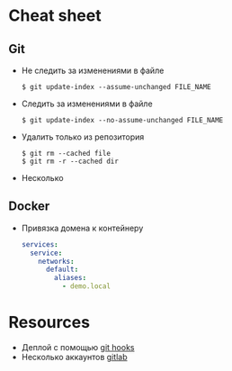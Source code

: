 # Cheat sheet
## Git
* Не следить за изменениями в файле 
    ```console
    $ git update-index --assume-unchanged FILE_NAME
    ```
* Следить за изменениями в файле 
    ```console
    $ git update-index --no-assume-unchanged FILE_NAME
    ```
* Удалить только из репозитория
    ```console
    $ git rm --cached file
    $ git rm -r --cached dir
    ```
* Несколько

## Docker
* Привязка домена к контейнеру
    ```yaml
    services:
      service:
        networks:
          default:
            aliases:
              - demo.local  
    ```

# Resources
* Деплой с помощью
   [git hooks](https://gist.github.com/noelboss/3fe13927025b89757f8fb12e9066f2fa)
* Несколько аккаунтов [gitlab](https://medium.com/uncaught-exception/setting-up-multiple-gitlab-accounts-82b70e88c437)